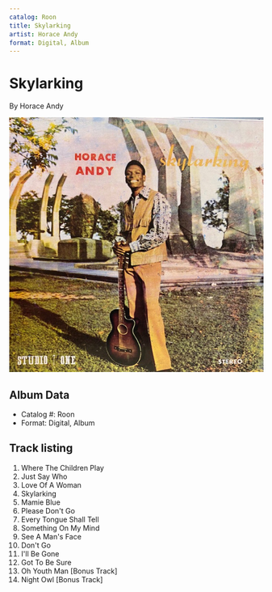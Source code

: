 ```yaml
---
catalog: Roon
title: Skylarking
artist: Horace Andy
format: Digital, Album
---
```


# Skylarking

By Horace Andy

![](../../assets/albumcovers/Horace_Andy-Skylarking.png)

## Album Data

- Catalog #: Roon
- Format: Digital, Album


## Track listing


1. Where The Children Play
2. Just Say Who
3. Love Of A Woman
4. Skylarking
5. Mamie Blue
6. Please Don't Go
7. Every Tongue Shall Tell
8. Something On My Mind
9. See A Man's Face
10. Don't Go
11. I'll Be Gone
12. Got To Be Sure
13. Oh Youth Man [Bonus Track]
14. Night Owl [Bonus Track]

